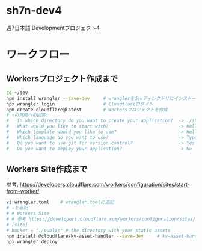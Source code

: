 # sh7n-dev4

週7日本語 Developmentプロジェクト4

# ワークフロー
## Workersプロジェクト作成まで

```zsh
cd ~/dev
npm install wrangler --save-dev     # wranglerをdevディレクトリにインストール
npx wrangler login                  # Cloudflareログイン
npm create cloudflare@latest        # Workersプロジェクトを作成
# ↑の質問への回答:
#   In which directory do you want to create your application?  -> ./sh7n-dev4
#   What would you like to start with?                          -> Hello World example
#   Which template would you like to use?                       -> Hello World Worker
#   Which language do you want to use?                          -> TypeScript
#   Do you want to use git for version control?                 -> Yes
#   Do you want to deploy your application?                     -> No
```

## Workers Site作成まで

参考: https://developers.cloudflare.com/workers/configuration/sites/start-from-worker/

```zsh
vi wrangler.toml    # wrangler.tomlに追記
# ↓を追記
# # Workers Site
# # 参考 https://developers.cloudflare.com/workers/configuration/sites/start-from-worker/
# [site]
# bucket = "./public" # the directory with your static assets
npm install @cloudflare/kv-asset-handler --save-dev     # kv-asset-handlerをdevディレクトリにインストール
npx wrangler deploy
```